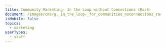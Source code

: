 ```yaml
---
title: Community Marketing- In the Loop without Connections (Rack)
document: /images/cms/g._in_the_loop-_for_communities_noconnections_rack_cards.pdf
isMobile: false
topics:
  - marketing
userTypes:
  - staff
---
```

